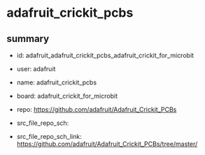 # adafruit_crickit_pcbs
 
## summary 
* id: adafruit_adafruit_crickit_pcbs_adafruit_crickit_for_microbit
* user: adafruit
* name: adafruit_crickit_pcbs
* board: adafruit_crickit_for_microbit
* repo: https://github.com/adafruit/Adafruit_Crickit_PCBs



* src_file_repo_sch: 
* src_file_repo_sch_link: https://github.com/adafruit/Adafruit_Crickit_PCBs/tree/master/






